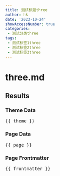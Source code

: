 ```yaml
---
title: 测试标题three
author: hk
date: '2023-10-24'
showAccessNumber: true
categories: 
 - 测试分类three
tags: 
 - 测试标签1three
 - 测试标签2three
 - 测试标签3three
---
```


# three.md

<script setup>
import { useData } from 'vitepress'

const { theme, page, frontmatter } = useData()
</script>

## Results

### Theme Data

<pre>{{ theme }}</pre>

### Page Data

<pre>{{ page }}</pre>

### Page Frontmatter

<pre>{{ frontmatter }}</pre>
```
